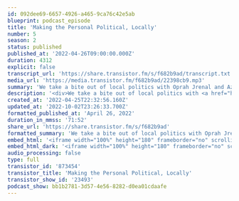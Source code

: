 ```yaml
---
id: 092dee69-6657-4926-a465-9ca76c42e5ab
blueprint: podcast_episode
title: 'Making the Personal Political, Locally'
number: 5
season: 2
status: published
published_at: '2022-04-26T09:00:00.000Z'
duration: 4312
explicit: false
transcript_url: 'https://share.transistor.fm/s/f682b9ad/transcript.txt'
media_url: 'https://media.transistor.fm/f682b9ad/22398cb9.mp3'
summary: 'We take a bite out of local politics with Oprah Jrenal and Azrin Awal, who both ran for city council positions in their respective municipalities in fall 2021. We chat about their motivations to run, how community played a huge role in their campaigns, and how the complexity of local politics plays into creating lasting change.'
description: '<div>We take a bite out of local politics with <a href="https://www.facebook.com/voteoprah4ward2">Oprah Jrenal</a> and <a href="https://instagram.com/voteazrin?igshid=YmMyMTA2M2Y=">Azrin Awal</a>, who both ran for city council positions in their respective municipalities in Fall 2021. We chat about their motivations to run, how community played a huge role in their campaigns, and how the complexity of local politics plays into creating lasting change.</div>'
created_at: '2022-04-25T22:32:56.160Z'
updated_at: '2022-10-02T23:26:33.700Z'
formatted_published_at: 'April 26, 2022'
duration_in_mmss: '71:52'
share_url: 'https://share.transistor.fm/s/f682b9ad'
formatted_summary: 'We take a bite out of local politics with Oprah Jrenal and Azrin Awal, who both ran for city council positions in their respective municipalities in fall 2021. We chat about their motivations to run, how community played a huge role in their campaigns, and how the complexity of local politics plays into creating lasting change.'
embed_html: '<iframe width="100%" height="180" frameborder="no" scrolling="no" seamless src="https://share.transistor.fm/e/f682b9ad"></iframe>'
embed_html_dark: '<iframe width="100%" height="180" frameborder="no" scrolling="no" seamless src="https://share.transistor.fm/e/f682b9ad/dark"></iframe>'
audio_processing: false
type: full
transistor_id: '873454'
transistor_title: 'Making the Personal Political, Locally'
transistor_show_id: '23493'
podcast_show: bb1b2781-3d57-4e56-8282-d0ea01cdaafe
---
```

